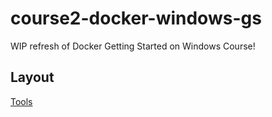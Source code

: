 # course2-docker-windows-gs

WIP refresh of Docker Getting Started on Windows Course!

## Layout

[Tools](./TOOLS.md)
